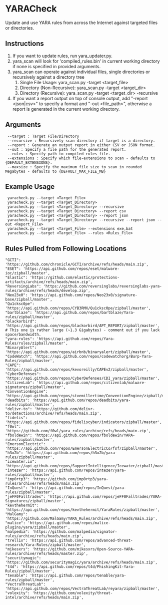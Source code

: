 # YARACheck
 Update and use YARA rules from across the Internet against targeted files or directories.


## Instructions
1. If you want to update rules, run yara_updater.py.
2. yara_scan will look for 'compiled_rules.bin' in current working directory if none is specified in provided arguments.
3. yara_scan can operate against individual files, single directories or recursively against a directory tree
   1. Single File Usage: yara_scan.py -target <target_file>
   2. Directory (Non-Recursive): yara_scan.py -target <target_dir>
   3. Directory (Recursive): yara_scan.py -target <target_dir> -recursive
4. If you want a report output on top of console output, add "-report <json|csv>" to specify a format and "-out <file_path>", otherwise a report is generated in the current working directory.

## Arguments
```
 --target : Target File/Directory
 --recursive : Recursively scan directory if target is a directory.
 --report : Generate an output report in either CSV or JSON format.
 --out : Specify a file path for the generated report.
 --rules : Specify path to compiled rules file.
 --extensions : Specify which file-extensions to scan - defaults to {DEFAULT_EXTENSIONS}.
 --maxsize : Specify the maximum file size to scan in rounded Megabytes - defaults to {DEFAULT_MAX_FILE_MB}
```

## Example Usage
```
 yaracheck.py --target <Target_File>
 yaracheck.py --target <Target_Directory>
 yaracheck.py --target <Target_Directory> --recursive
 yaracheck.py --target <Target_Directory> --report csv
 yaracheck.py --target <Target_Directory> --report json
 yaracheck.py --target <Target_Directory> --recursive --report json --out <Report_File>
 yaracheck.py --target <Target_File> --extensions exe,bat
 yaracheck.py --target <Target_File> --rules <Rules_File>
```

## Rules Pulled from Following Locations
    "GCTI": 'https://github.com/chronicle/GCTI/archive/refs/heads/main.zip',
    "ESET": 'https://api.github.com/repos/eset/malware-ioc/zipball/master',
    "Elastic": 'https://github.com/elastic/protections-artifacts/archive/refs/heads/main.zip',
    "ReversingLabs": 'https://github.com/reversinglabs/reversinglabs-yara-rules/archive/refs/heads/develop.zip',
    "Neo23x0": 'https://api.github.com/repos/Neo23x0/signature-base/zipball/master',
    "Qu1cksc0pe": 'https://api.github.com/repos/CYB3RMX/Qu1cksc0pe/zipball/master',
    "bartblaze": 'https://api.github.com/repos/bartblaze/Yara-rules/zipball/master',
    "blackorbird": 'https://api.github.com/repos/blackorbird/APT_REPORT/zipball/master', # This one is rather large (~1.3 Gigabytes) - comment out if you lack space/bandwidth.
    "yara-rules": 'https://api.github.com/repos/Yara-Rules/rules/zipball/master',
    "BinaryAlert": 'https://api.github.com/repos/airbnb/binaryalert/zipball/master',
    "CodeWatch": 'https://api.github.com/repos/codewatchorg/Burp-Yara-Rules/zipball/master',
    "CAPE": 'https://api.github.com/repos/kevoreilly/CAPEv2/zipball/master',
    "CyberDefenses": 'https://api.github.com/repos/CyberDefenses/CDI_yara/zipball/master',
    "CitizenLab": 'https://api.github.com/repos/citizenlab/malware-signatures/zipball/master',
    "ConventionEngine": 'https://api.github.com/repos/stvemillertime/ConventionEngine/zipball/master',
    "deadbits": 'https://api.github.com/repos/deadbits/yara-rules/zipball/master',
    "delivr-to": 'https://github.com/delivr-to/detections/archive/refs/heads/main.zip',
    "fidelis": 'https://api.github.com/repos/fideliscyber/indicators/zipball/master',
    "f0wl": 'https://github.com/f0wl/yara_rules/archive/refs/heads/main.zip',
    "fboldewin": 'https://api.github.com/repos/fboldewin/YARA-rules/zipball/master',
    "EmersonElectric": 'https://api.github.com/repos/EmersonElectricCo/fsf/zipball/master',
    "h3x2b": 'https://api.github.com/repos/h3x2b/yara-rules/zipball/master',
    "icewater.io": 'https://api.github.com/repos/SupportIntelligence/Icewater/zipball/master',
    "intezer": 'https://api.github.com/repos/intezer/yara-rules/zipball/master',
    "imp0rtp3": 'https://github.com/imp0rtp3/yara-rules/archive/refs/heads/main.zip',
    "InQuest": 'https://api.github.com/repos/InQuest/yara-rules/zipball/master',
    "jeFF0Falltrades": 'https://api.github.com/repos/jeFF0Falltrades/YARA-Signatures/zipball/master',
    "kevthehermit": 'https://api.github.com/repos/kevthehermit/YaraRules/zipball/master',
    "MalGamy": 'https://github.com/MalGamy/YARA_Rules/archive/refs/heads/main.zip',
    "malice": 'https://api.github.com/repos/malice-plugins/yara/zipball/master',
    "malpedia": 'https://github.com/malpedia/signator-rules/archive/refs/heads/main.zip',
    "trellix": 'https://api.github.com/repos/advanced-threat-research/Yara-Rules/zipball/master',
    "mikesxrs": 'https://github.com/mikesxrs/Open-Source-YARA-rules/archive/refs/heads/master.zip',
    "securitymagic": 'https://github.com/securitymagic/yara/archive/refs/heads/main.zip',
    "t4d": 'https://api.github.com/repos/t4d/PhishingKit-Yara-Rules/zipball/master',
    "tenable": 'https://api.github.com/repos/tenable/yara-rules/zipball/master',
    "VectraThreatLab": 'https://api.github.com/repos/VectraThreatLab/reyara/zipball/master',
    "volexity": 'https://github.com/volexity/threat-intel/archive/refs/heads/main.zip',
